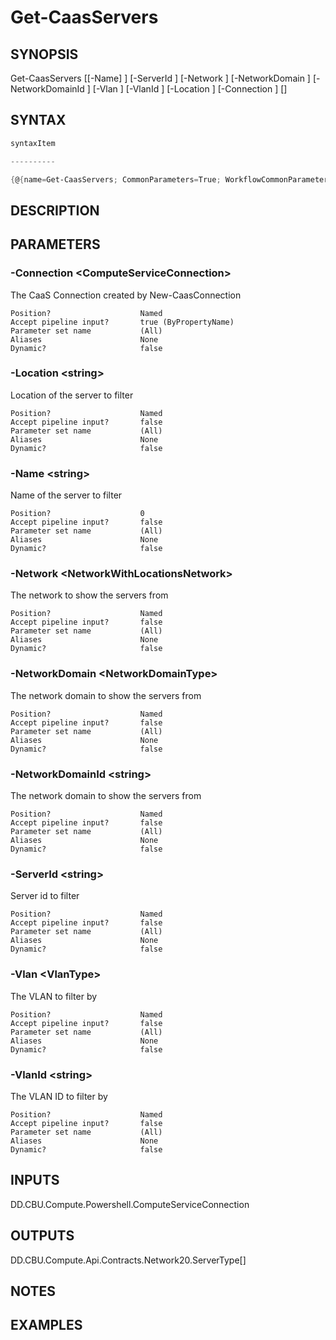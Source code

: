 ﻿Get-CaasServers
===================

## SYNOPSIS

Get-CaasServers [[-Name] <string>] [-ServerId <string>] [-Network <NetworkWithLocationsNetwork>] [-NetworkDomain <NetworkDomainType>] [-NetworkDomainId <string>] [-Vlan <VlanType>] [-VlanId <string>] [-Location <string>] [-Connection <ComputeServiceConnection>] [<CommonParameters>]


## SYNTAX
```powershell
syntaxItem                                                                                                 

----------                                                                                                 

{@{name=Get-CaasServers; CommonParameters=True; WorkflowCommonParameters=False; parameter=System.Object[]}}
```

## DESCRIPTION


## PARAMETERS
### -Connection &lt;ComputeServiceConnection&gt;
The CaaS Connection created by New-CaasConnection
```
Position?                    Named
Accept pipeline input?       true (ByPropertyName)
Parameter set name           (All)
Aliases                      None
Dynamic?                     false
```
 
### -Location &lt;string&gt;
Location of the server to filter
```
Position?                    Named
Accept pipeline input?       false
Parameter set name           (All)
Aliases                      None
Dynamic?                     false
```
 
### -Name &lt;string&gt;
Name of the server to filter
```
Position?                    0
Accept pipeline input?       false
Parameter set name           (All)
Aliases                      None
Dynamic?                     false
```
 
### -Network &lt;NetworkWithLocationsNetwork&gt;
The network to show the servers from
```
Position?                    Named
Accept pipeline input?       false
Parameter set name           (All)
Aliases                      None
Dynamic?                     false
```
 
### -NetworkDomain &lt;NetworkDomainType&gt;
The network domain to show the servers from
```
Position?                    Named
Accept pipeline input?       false
Parameter set name           (All)
Aliases                      None
Dynamic?                     false
```
 
### -NetworkDomainId &lt;string&gt;
The network domain to show the servers from
```
Position?                    Named
Accept pipeline input?       false
Parameter set name           (All)
Aliases                      None
Dynamic?                     false
```
 
### -ServerId &lt;string&gt;
Server id  to filter
```
Position?                    Named
Accept pipeline input?       false
Parameter set name           (All)
Aliases                      None
Dynamic?                     false
```
 
### -Vlan &lt;VlanType&gt;
The VLAN to filter by
```
Position?                    Named
Accept pipeline input?       false
Parameter set name           (All)
Aliases                      None
Dynamic?                     false
```
 
### -VlanId &lt;string&gt;
The VLAN ID to filter by
```
Position?                    Named
Accept pipeline input?       false
Parameter set name           (All)
Aliases                      None
Dynamic?                     false
```

## INPUTS
DD.CBU.Compute.Powershell.ComputeServiceConnection


## OUTPUTS
DD.CBU.Compute.Api.Contracts.Network20.ServerType[]


## NOTES


## EXAMPLES

